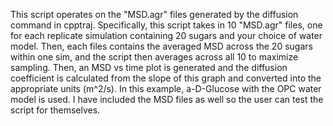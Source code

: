 This script operates on the "MSD.agr" files generated by the diffusion command in cpptraj. Specifically, this script takes in 10 "MSD.agr" files,
one for each replicate simulation containing 20 sugars and your choice of water model. Then, each files contains the averaged MSD across the 20 
sugars within one sim, and the script then averages across all 10 to maximize sampling. Then, an MSD vs time plot is generated and the 
diffusion coefficient is calculated from the slope of this graph and converted into the appropriate units (m^2/s). In this example, a-D-Glucose with the OPC water model is used. I have included the MSD files as well so the user can test the script for themselves. 

